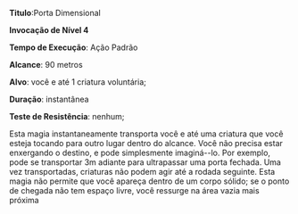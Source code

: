 **Titulo**:Porta Dimensional

**Invocação de Nível 4**

**Tempo de Execução**: Ação Padrão

**Alcance**: 90 metros

**Alvo**: você e até 1 criatura voluntária;

**Duração**: instantânea

**Teste de Resistência**: nenhum;

Esta magia instantaneamente transporta você e até uma criatura que você esteja tocando para outro lugar dentro do alcance. 
Você não precisa estar enxergando o destino, e pode simplesmente imaginá--lo. Por exemplo, pode se transportar 3m adiante para ultrapassar uma porta fechada.
Uma vez transportadas, criaturas não podem agir até a rodada seguinte. Esta magia não permite que você apareça dentro de um corpo sólido; se o ponto de chegada não tem espaço livre, você ressurge na área vazia mais próxima